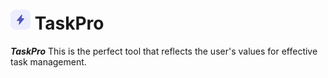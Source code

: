 # ![logo](./assets/icon.png) TaskPro

**_TaskPro_** This is the perfect tool that reflects the user's values for
effective task management.
